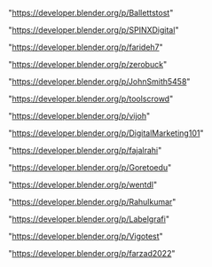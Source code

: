 "https://developer.blender.org/p/Ballettstost"

"https://developer.blender.org/p/SPINXDigital"

"https://developer.blender.org/p/farideh7"

"https://developer.blender.org/p/zerobuck"

"https://developer.blender.org/p/JohnSmith5458"

"https://developer.blender.org/p/toolscrowd"

"https://developer.blender.org/p/vijoh"

"https://developer.blender.org/p/DigitalMarketing101"

"https://developer.blender.org/p/fajalrahi"

"https://developer.blender.org/p/Goretoedu"

"https://developer.blender.org/p/wentdl"

"https://developer.blender.org/p/Rahulkumar"

"https://developer.blender.org/p/Labelgrafi"

"https://developer.blender.org/p/Vigotest"

"https://developer.blender.org/p/farzad2022"

